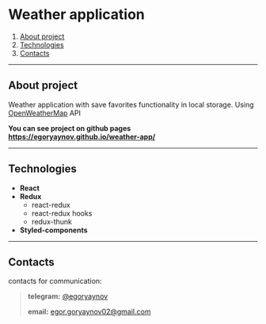 # Weather application

1. [About project](#about)
1. [Technologies](#technologies)
1. [Contacts](#contacts)

------------

## <a name="about">About project</a>

Weather application with save favorites functionality in local storage. Using [OpenWeatherMap](https://openweathermap.org/) API<br>

**You can see project on github pages https://egoryaynov.github.io/weather-app/**

------------

## <a name="technologies">Technologies</a>

* **React**
* **Redux**
    * react-redux
    * react-redux hooks
    * redux-thunk
* **Styled-components**

------------

## <a name="contacts">Contacts</a>

contacts for communication:
> **telegram:** <a href="https://t.me/egoryaynov">@egoryaynov</a>
>
> **email:** <a href="mailto:egor.goryaynov02@gmail.com">egor.goryaynov02@gmail.com</a>
